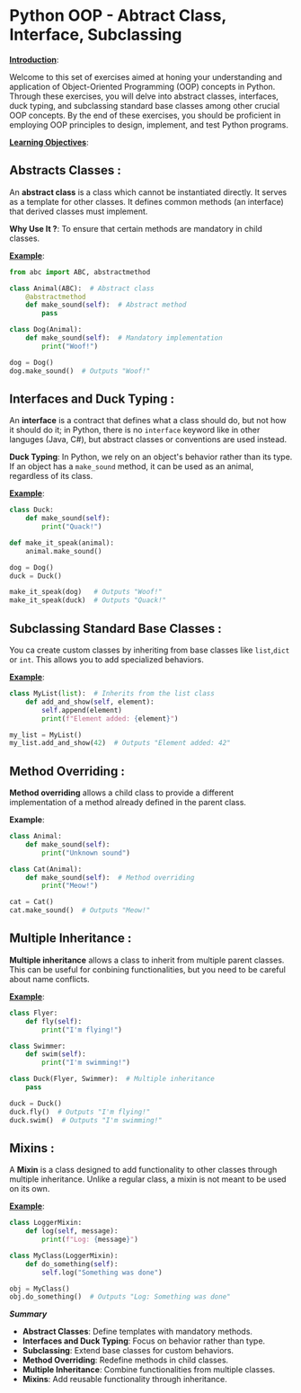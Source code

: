 # Python OOP - Abtract Class, Interface, Subclassing

<ins>**Introduction**</ins>:

Welcome to this set of exercises aimed at honing your understanding and application of Object-Oriented Programming (OOP) concepts in Python. Through these exercises, you will delve into abstract classes, interfaces, duck typing, and subclassing standard base classes among other crucial OOP concepts. By the end of these exercises, you should be proficient in employing OOP principles to design, implement, and test Python programs.

<ins>**Learning Objectives**</ins>:

## Abstracts Classes :

An **abstract class** is a class which cannot be instantiated directly.
It serves as a template for other classes. It defines common methods (an interface) that derived classes must implement.

**Why Use It ?**: To ensure that certain methods are mandatory in child classes.

<ins>**Example**</ins>:

```python
from abc import ABC, abstractmethod

class Animal(ABC):  # Abstract class
    @abstractmethod
    def make_sound(self):  # Abstract method
        pass

class Dog(Animal):
    def make_sound(self):  # Mandatory implementation
        print("Woof!")

dog = Dog()
dog.make_sound()  # Outputs "Woof!"
```

## Interfaces and Duck Typing :

An **interface** is a contract that defines what a class should do, but not how it should do it; in Python, there is no `interface` keyword like in other languges (Java, C#), but abstract classes or conventions are used instead.

**Duck Typing**: In Python, we rely on an object's behavior rather than its type.
If an object has a `make_sound` method, it can be used as an animal, regardless of its class.

<ins>**Example**</ins>:

```python
class Duck:
    def make_sound(self):
        print("Quack!")

def make_it_speak(animal):
    animal.make_sound()

dog = Dog()
duck = Duck()

make_it_speak(dog)   # Outputs "Woof!"
make_it_speak(duck)  # Outputs "Quack!"
```

## Subclassing Standard Base Classes :

You ca create custom classes by inheriting from base classes like `list`,`dict` or `int`.
This allows you to add specialized behaviors.

<ins>**Example**</ins>:

```python
class MyList(list):  # Inherits from the list class
    def add_and_show(self, element):
        self.append(element)
        print(f"Element added: {element}")

my_list = MyList()
my_list.add_and_show(42)  # Outputs "Element added: 42"
```

## Method Overriding :

**Method overriding** allows a child class to provide a different implementation of a method already defined in the parent class.

<isn>**Example**</ins>:

```python
class Animal:
    def make_sound(self):
        print("Unknown sound")

class Cat(Animal):
    def make_sound(self):  # Method overriding
        print("Meow!")

cat = Cat()
cat.make_sound()  # Outputs "Meow!"
```

## Multiple Inheritance :

**Multiple inheritance** allows a class to inherit from multiple parent classes.
This can be useful for conbining functionalities, but you need to be careful about name conflicts.

<ins>**Example**</ins>:

```python
class Flyer:
    def fly(self):
        print("I'm flying!")

class Swimmer:
    def swim(self):
        print("I'm swimming!")

class Duck(Flyer, Swimmer):  # Multiple inheritance
    pass

duck = Duck()
duck.fly()  # Outputs "I'm flying!"
duck.swim()  # Outputs "I'm swimming!"
```

## Mixins :

A **Mixin** is a class designed to add functionality to other classes through multiple inheritance.
Unlike a regular class, a mixin is not meant to be used on its own.

<ins>**Example**</ins>:

```python
class LoggerMixin:
    def log(self, message):
        print(f"Log: {message}")

class MyClass(LoggerMixin):
    def do_something(self):
        self.log("Something was done")

obj = MyClass()
obj.do_something()  # Outputs "Log: Something was done"
```

***Summary***

- **Abstract Classes**: Define templates with mandatory methods.
- **Interfaces and Duck Typing**: Focus on behavior rather than type.
- **Subclassing**: Extend base classes for custom behaviors.
- **Method Overriding**: Redefine methods in child classes.
- **Multiple Inheritance**: Combine functionalities from multiple classes.
- **Mixins**: Add reusable functionality through inheritance.
